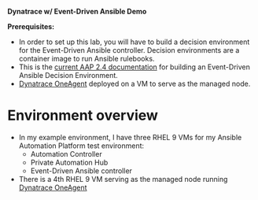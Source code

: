 **Dynatrace w/ Event-Driven Ansible Demo**

**Prerequisites:**
- In order to set up this lab, you will have to build a decision environment for the Event-Driven Ansible controller.
Decision environments are a container image to run Ansible rulebooks.
- This is the [current AAP 2.4 documentation](https://docs.redhat.com/en/documentation/red_hat_ansible_automation_platform/2.4/html/event-driven_ansible_controller_user_guide/eda-decision-environments#eda-decision-environments) for building an Event-Driven Ansible Decision Environment.
- [Dynatrace OneAgent](https://www.dynatrace.com/platform/oneagent/) deployed on a VM to serve as the managed node.

# Environment overview
- In my example environment, I have three RHEL 9 VMs for my Ansible Automation Platform test environment:
  - Automation Controller
  - Private Automation Hub
  - Event-Driven Ansible controller
- There is a 4th RHEL 9 VM serving as the managed node running [Dynatrace OneAgent](https://www.dynatrace.com/platform/oneagent/)
